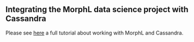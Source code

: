 ## Integrating the MorphL data science project with Cassandra

Please see [here](https://github.com/Morphl-AI/MorphL-Community-Edition/wiki/Integrating-the-MorphL-data-science-project-with-Cassandra) a full tutorial about working with MorphL and Cassandra.
